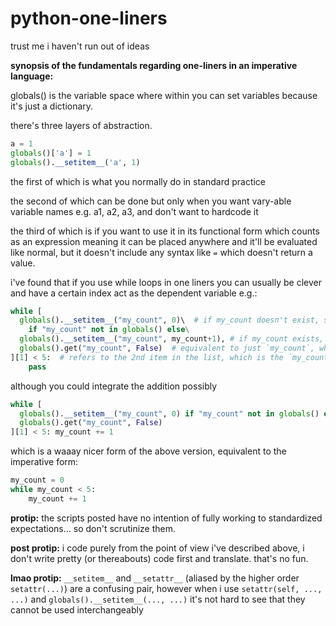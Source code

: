 # python-one-liners
trust me i haven't run out of ideas

__synopsis of the fundamentals regarding one-liners in an imperative language:__

globals() is the variable space where within you can set variables because it's just a dictionary.

there's three layers of abstraction.

```py
a = 1
globals()['a'] = 1
globals().__setitem__('a', 1)
```

the first of which is what you normally do in standard practice

the second of which can be done but only when you want vary-able variable names e.g. a1, a2, a3, and don't want to hardcode it

the third of which is if you want to use it in its functional form which counts as an expression meaning it can be placed anywhere
and it'll be evaluated like normal, but it doesn't include any syntax like `=` which doesn't return a value.

i've found that if you use while loops in one liners you can usually be clever and have a certain index act as the dependent
variable e.g.:

```py
while [
  globals().__setitem__("my_count", 0)\  # if my_count doesn't exist, set it to 0. equivalent to `my_count = 0`
    if "my_count" not in globals() else\
  globals().__setitem__("my_count", my_count+1), # if my_count exists, add 1 to it, equivalent to `my_count += 1`
  globals().get("my_count", False)  # equivalent to just `my_count`, which returns the variable else False if it doesn't exist
][1] < 5:  # refers to the 2nd item in the list, which is the `my_count` variable, basically `while my_count < 5: pass`
	pass
```

although you could integrate the addition possibly

```py
while [
  globals().__setitem__("my_count", 0) if "my_count" not in globals() else 0,
  globals().get("my_count", False)
][1] < 5: my_count += 1
```

which is a waaay nicer form of the above version, equivalent to the imperative form:

```py
my_count = 0
while my_count < 5:
	my_count += 1
```


**protip:** the scripts posted have no intention of fully working to standardized expectations... so don't scrutinize them.

**post protip:** i code purely from the point of view i've described above, i don't write pretty (or thereabouts) code first and translate. that's no fun.

**lmao protip:** `__setitem__` and `__setattr__` (aliased by the higher order `setattr(...)`) are a confusing pair, however when i use `setattr(self, ..., ...)` and `globals().__setitem__(..., ...)` it's not hard to see that they cannot be used interchangeably
